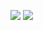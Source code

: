 ![](https://github-readme-stats.vercel.app/api?include_all_commits=true&hide_title=true&username=berkanaslan&count_private=true&show_icons=true&theme=graywhite) ![](https://github-readme-stats.vercel.app/api/top-langs/?username=berkanaslan&layout=compact)
